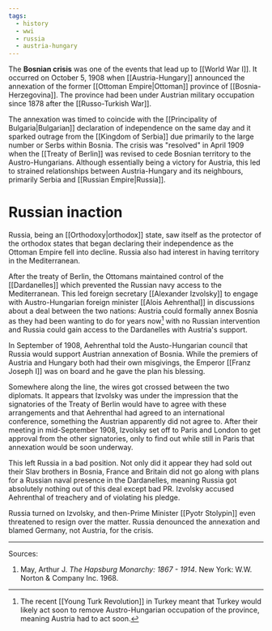 ```yaml
---
tags:
  - history
  - wwi
  - russia
  - austria-hungary
---
```

The **Bosnian crisis** was one of the events that lead up to [[World War I]]. It occurred on October 5, 1908 when [[Austria-Hungary]] announced the annexation of the former [[Ottoman Empire|Ottoman]] province of [[Bosnia-Herzegovina]]. The province had been under Austrian military occupation since 1878 after the [[Russo-Turkish War]].

The annexation was timed to coincide with the [[Principality of Bulgaria|Bulgarian]] declaration of independence on the same day and it sparked outrage from the [[Kingdom of Serbia]] due primarily to the large number or Serbs within Bosnia. The crisis was "resolved" in April 1909 when the [[Treaty of Berlin]] was revised to cede Bosnian territory to the Austro-Hungarians. Although essentially being a victory for Austria, this led to strained relationships between Austria-Hungary and its neighbours, primarily Serbia and [[Russian Empire|Russia]].
# Russian inaction
Russia, being an [[Orthodoxy|orthodox]] state, saw itself as the protector of the orthodox states that began declaring their independence as the Ottoman Empire fell into decline. Russia also had interest in having territory in the Mediterranean. 

After the treaty of Berlin, the Ottomans maintained control of the [[Dardanelles]] which prevented the Russian navy access to the Mediterranean. This led foreign secretary [[Alexander Izvolsky]] to engage with Austro-Hungarian foreign minister [[Alois Aehrenthal]] in discussions about a deal between the two nations: Austria could formally annex Bosnia as they had been wanting to do for years now[^1] with no Russian intervention and Russia could gain access to the Dardanelles with Austria's support. 

In September of 1908, Aehrenthal told the Austo-Hungarian council that Russia would support Austrian annexation of Bosnia. While the premiers of Austria and Hungary both had their own misgivings, the Emperor [[Franz Joseph I]] was on board and he gave the plan his blessing. 

Somewhere along the line, the wires got crossed between the two diplomats. It appears that Izvolsky was under the impression that the signatories of the Treaty of Berlin would have to agree with these arrangements and that Aehrenthal had agreed to an international conference, something the Austrian apparently did not agree to. After their meeting in mid-September 1908, Izvolsky set off to Paris and London to get approval from the other signatories, only to find out while still in Paris that annexation would be soon underway.

This left Russia in a bad position. Not only did it appear they had sold out their Slav brothers in Bosnia, France and Britain did not go along with plans for a Russian naval presence in the Dardanelles, meaning Russia got absolutely nothing out of this deal except bad PR. Izvolsky accused Aehrenthal of treachery and of violating his pledge.

Russia turned on Izvolsky, and then-Prime Minister [[Pyotr Stolypin]] even threatened to resign over the matter. Russia denounced the annexation and blamed Germany, not Austria, for the crisis.

---
Sources:
1. May, Arthur J. *The Hapsburg Monarchy: 1867 - 1914*. New York: W.W. Norton & Company Inc. 1968.

[^1]: The recent [[Young Turk Revolution]] in Turkey meant that Turkey would likely act soon to remove Austro-Hungarian occupation of the province, meaning Austria had to act soon.
